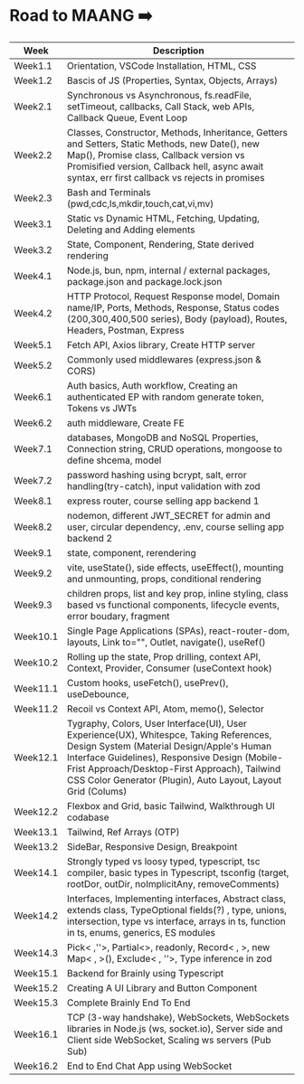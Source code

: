 # Road to MAANG ➡️

| Week   | Description |
| -------- | ------- |
| Week1.1  | Orientation, VSCode Installation, HTML, CSS    |
| Week1.2 | Bascis of JS (Properties, Syntax, Objects, Arrays)     |
| Week2.1    | Synchronous vs Asynchronous, fs.readFile, setTimeout, callbacks, Call Stack, web APIs, Callback Queue, Event Loop    |
| Week2.2    | Classes, Constructor, Methods, Inheritance, Getters and Setters, Static Methods, new Date(), new Map(), Promise class, Callback version vs Promisified version, Callback hell, async await syntax, err first callback vs rejects in promises     |
| Week2.3 | Bash and Terminals (pwd,cdc,ls,mkdir,touch,cat,vi,mv)     |
| Week3.1 | Static vs Dynamic HTML, Fetching, Updating, Deleting and Adding elements      |
| Week3.2 | State, Component, Rendering, State derived rendering      |
| Week4.1 | Node.js, bun, npm, internal / external packages, package.json and package.lock.json      |
| Week4.2 | HTTP Protocol, Request Response model, Domain name/IP, Ports, Methods, Response, Status codes (200,300,400,500 series), Body (payload), Routes, Headers, Postman, Express      |
| Week5.1 | Fetch API, Axios library, Create HTTP server       |
| Week5.2 | Commonly used middlewares (express.json & CORS)       |
| Week6.1 | Auth basics, Auth workflow, Creating an authenticated EP with random generate token, Tokens vs JWTs       |
| Week6.2 |  auth middleware, Create FE       |
| Week7.1 |  databases, MongoDB and NoSQL Properties, Connection string, CRUD operations, mongoose to define shcema, model       |
| Week7.2 |  password hashing using bcrypt, salt, error handling(try-catch), input validation with zod        |
| Week8.1 |  express router, course selling app backend 1        |
| Week8.2 |  nodemon, different JWT_SECRET for admin and user, circular dependency, .env, course selling app backend 2        |
| Week9.1 |  state, component, rerendering       |
| Week9.2 |  vite, useState(), side effects, useEffect(), mounting and unmounting, props, conditional rendering       |
| Week9.3 |  children props, list and key prop, inline styling, class based vs functional components, lifecycle events, error boudary, fragment        |
| Week10.1 |  Single Page Applications (SPAs), react-router-dom, layouts, Link to="", Outlet, navigate(), useRef()         |
| Week10.2 |  Rolling up the state, Prop drilling, context API, Context, Provider, Consumer (useContext hook)        |
| Week11.1 |  Custom hooks, useFetch(), usePrev(), useDebounce,            |
| Week11.2 |  Recoil vs Context API, Atom, memo(), Selector               |
| Week12.1 |  Tygraphy, Colors, User Interface(UI), User Experience(UX), Whitespce, Taking References, Design System (Material Design/Apple's Human Interface Guidelines), Responsive Design (Mobile-Frist Approach/Desktop-First Approach), Tailwind CSS Color Generator (Plugin), Auto Layout,  Layout Grid (Colums)              |
| Week12.2 |  Flexbox and Grid, basic Tailwind, Walkthrough UI codabase              |
| Week13.1 |  Tailwind, Ref Arrays (OTP)           |
| Week13.2 |  SideBar, Responsive Design, Breakpoint              |
| Week14.1 |  Strongly typed vs loosy typed, typescript, tsc compiler, basic types in Typescript, tsconfig (target, rootDor, outDir, noImplicitAny, removeComments)               |
| Week14.2 |  Interfaces, Implementing interfaces, Abstract class, extends class, TypeOptional fields(?) , type, unions, intersection, type vs interface, arrays in ts, function in ts, enums, generics, ES modules               |
| Week14.3 |  Pick< ,''>, Partial<>,  readonly, Record< , >, new Map< , >(), Exclude< , ''>, Type inference in zod        |
| Week15.1 |  Backend for Brainly using Typescript        |
| Week15.2 |  Creating A UI Library and Button Component         |
| Week15.3 |  Complete Brainly End To End         |
| Week16.1 |  TCP (3-way handshake), WebSockets, WebSockets libraries in Node.js (ws, socket.io),  Server side and Client side WebSocket, Scaling ws servers (Pub Sub)        |
| Week16.2 |  End to End Chat App using WebSocket       |

